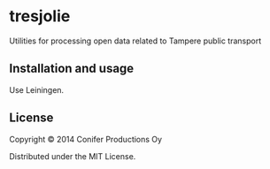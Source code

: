 # tresjolie

Utilities for processing open data related to Tampere public transport

## Installation and usage

Use Leiningen.

## License

Copyright © 2014 Conifer Productions Oy

Distributed under the MIT License.
